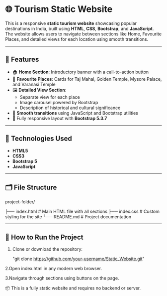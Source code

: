 # 🌐 Tourism Static Website

This is a responsive **static tourism website** showcasing popular destinations in India, built using **HTML**, **CSS**, **Bootstrap**, and **JavaScript**. The website allows users to navigate between sections like Home, Favourite Places, and detailed views for each location using smooth transitions.

---

## 📌 Features

- 🏠 **Home Section**: Introductory banner with a call-to-action button
- 📍 **Favourite Places**: Cards for Taj Mahal, Golden Temple, Mysore Palace, and Varanasi Temple
- 🖼️ **Detailed View Section**:
  - Separate view for each place
  - Image carousel powered by Bootstrap
  - Description of historical and cultural significance
- 🔁 **Smooth transitions** using JavaScript and Bootstrap utilities
- 🎯 Fully responsive layout with **Bootstrap 5.3.7**

---

## 🔧 Technologies Used

- **HTML5**
- **CSS3**
- **Bootstrap 5**
- **JavaScript**

---

## 🗂️ File Structure

project-folder/

├── index.html # Main HTML file with all sections
├── index.css # Custom styling for the site
└── README.md # Project documentation


---

## 🚀 How to Run the Project

1. Clone or download the repository:

   "git clone https://github.com/your-username/Static_Website.git"

2.Open index.html in any modern web browser.

3.Navigate through sections using buttons on the page.

📦 This is a fully static website and requires no backend or server.